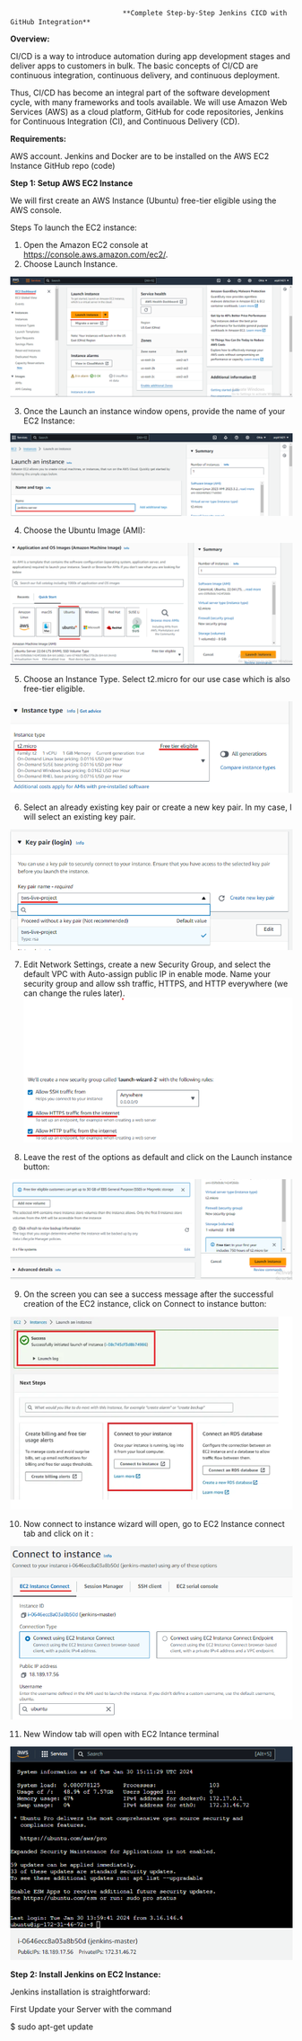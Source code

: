                                 **Complete Step-by-Step Jenkins CICD with GitHub Integration**

**Overview:**

CI/CD is a way to introduce automation during app development stages and deliver apps to customers in bulk. The basic concepts of CI/CD are continuous integration, continuous delivery, and continuous deployment.

Thus, CI/CD has become an integral part of the software development cycle, with many frameworks and tools available. We will use Amazon Web Services (AWS) as a cloud platform, GitHub for code repositories, Jenkins for Continuous Integration (CI), and Continuous Delivery (CD).


**Requirements:**

AWS account.
Jenkins and Docker are to be installed on the AWS EC2 Instance
GitHub repo (code)

**Step 1: Setup AWS EC2 Instance**

We will first create an AWS Instance (Ubuntu) free-tier eligible using the AWS console.

Steps To launch the EC2 instance:
1. Open the Amazon EC2 console at https://console.aws.amazon.com/ec2/.
2. Choose Launch Instance.

![EC2 Lanch](Images/image.png)


3. Once the Launch an instance window opens, provide the name of your EC2 Instance:

![Alt text](Images/image-1.png)


4. Choose the Ubuntu Image (AMI):

![Alt text](Images/image-2.png)

5. Choose an Instance Type. Select t2.micro for our use case which is also free-tier eligible.

![Alt text](Images/image-3.png)

6. Select an already existing key pair or create a new key pair. In my case, I will select an existing key pair.

![Alt text](Images/image-4.png)

7. Edit Network Settings, create a new Security Group, and select the default VPC with Auto-assign public IP in enable   mode. Name your security group and allow ssh traffic, HTTPS, and HTTP everywhere (we can change the rules later).
![Alt text](Images/image-5.png)

8. Leave the rest of the options as default and click on the Launch instance button:

![Alt text](Images/image-6.png)

9. On the screen you can see a success message after the successful creation of the EC2 instance, click on Connect to instance button:

![Alt text](Images/image-7.png)

10. Now connect to instance wizard will open, go to EC2 Instance connect tab and click on it :

![Alt text](Images/image-8.png)

11. New Window tab will open with EC2 Intance terminal 

![Alt text](Images/image-9.png)


**Step 2: Install Jenkins on EC2 Instance:**

Jenkins installation is straightforward:

First Update your Server with the command

$  sudo apt-get update





[def]: image.png